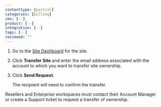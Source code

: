 ```yaml
---
contenttype: [partial]
categories: [billing]
cms: [--]
product: [--]
integration: [--]
tags: [--]
reviewed: ""
---
```


1. Go to the [Site Dashboard](/guides/account-mgmt/workspace-sites-teams/sites#site-dashboard) for the site.

1. Click **Transfer Site** and enter the email address associated with the account to which you want to transfer site ownership.

1. Click **Send Request**. 

    The recipient will need to confirm the transfer.

Resellers and Enterprise workspaces must contact their Account Manager or create a Support ticket to request a transfer of ownership.
